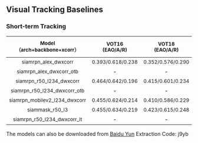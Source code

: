 
## Visual Tracking Baselines






### Short-term Tracking

| <sub>Model</br>（arch+backbone+xcorr）</sub> | <sub>VOT16</br> (EAO/A/R) </sub> | <sub>VOT18</br> (EAO/A/R) </sub> | <sub>VOT19</br> (EAO/A/R) </sub> | <sub>OTB2015</br> (AUC/Prec.) </sub> | <sub>VOT18-LT</br>(F1)</sub> | <sub>Speed</br> (fps) </sub> | <sub>url</sub> |
|:---------------------------------:|:-:|:------------------------:|:--------------------:|:----------------:|:--------------:|:------------:|:-----------:|
|      <sub>siamrpn_alex_dwxcorr</sub>     | <sub>0.393/0.618/0.238</sub> | <sub>0.352/0.576/0.290</sub> | <sub>0.260/0.573/0.547</sub>|             -        |         -        | <sub>180</sub> | [link](https://drive.google.com/open?id=1t62x56Jl7baUzPTo0QrC4jJnwvPZm-2m) |
|    <sub>siamrpn_alex_dwxcorr_otb</sub>   |              -               |             -                | - |<sub>0.666/0.876</sub> |         -        | <sub>180</sub> | [link](https://drive.google.com/open?id=1gCpmR85Qno3C-naR3SLqRNpVfU7VJ2W0) |
|    <sub>siamrpn_r50_l234_dwxcorr</sub>   | <sub>0.464/0.642/0.196</sub> | <sub>0.415/0.601/0.234</sub> | <sub>0.287/0.595/0.467</sub> |            -        |         -        | <sub>35</sub>  | [link](https://drive.google.com/open?id=1Q4-1563iPwV6wSf_lBHDj5CPFiGSlEPG) |
|  <sub>siamrpn_r50_l234_dwxcorr_otb</sub> |              -               |             -                | - |<sub>0.696/0.914</sub> |         -        | <sub>35</sub>  | [link](https://drive.google.com/open?id=1Cx_oHu6o0gNeH7F9zZrgevfAGdyWC4D5) |
|<sub>siamrpn_mobilev2_l234_dwxcorr</sub>| <sub>0.455/0.624/0.214</sub> | <sub>0.410/0.586/0.229</sub> | <sub>0.292/0.580/0.446</sub>|            -        |         -        | <sub>75</sub>  | [link](https://drive.google.com/open?id=1JB94pZTvB1ZByU-qSJn4ZAIfjLWE5EBJ) |
|  <sub>siammask_r50_l3</sub>        | <sub>0.455/0.634/0.219</sub> | <sub>0.423/0.615/0.248</sub> | <sub>0.283/0.597/0.461</sub> |            -        |         -        | <sub>56</sub>  | [link](https://drive.google.com/open?id=1YbPUQVTYw_slAvk_DchvRY-7B6rnSXP9) |
|  <sub>siamrpn_r50_l234_dwxcorr_lt</sub>  |              -               |             -                | - |            -        | <sub>0.629</sub> | <sub>20</sub>  | [link](https://drive.google.com/open?id=1lOOTedwGLbGZ7MAbqJimIcET3ANJd29A) |

The models can also be downloaded from [Baidu Yun](https://pan.baidu.com/s/1GB9-aTtjG57SebraVoBfuQ) Extraction Code: j9yb
